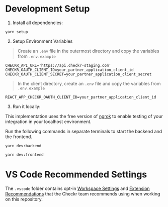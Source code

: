 # Development Setup

1. Install all dependencies:

```shell
yarn setup
```

2. Setup Environment Variables

> Create an `.env` file in the outermost directory and copy the variables from
> `.env.example`

```
CHECKR_API_URL='https://api.checkr-staging.com'
CHECKR_OAUTH_CLIENT_ID=your_partner_application_client_id
CHECKR_OAUTH_CLIENT_SECRET=your_partner_application_client_secret
```

> In the client directory, create an `.env` file and copy the variables from
> `.env.example`

```
REACT_APP_CHECKR_OAUTH_CLIENT_ID=your_partner_application_client_id
```

3. Run it locally:

This implementation uses the free version of [ngrok](https://ngrok.com/) to
enable testing of your integration in your localhost environment.

Run the following commands in separate terminals to start the backend and the
frontend.

```shell
yarn dev:backend
```

```shell
yarn dev:frontend
```

# VS Code Recommended Settings

The `.vscode` folder contains opt-in
[Workspace Settings](https://code.visualstudio.com/docs/getstarted/settings) and
[Extension Recommendations](https://code.visualstudio.com/docs/editor/extension-gallery#_workspace-recommended-extensions)
that the Checkr team recommends using when working on this repository.
